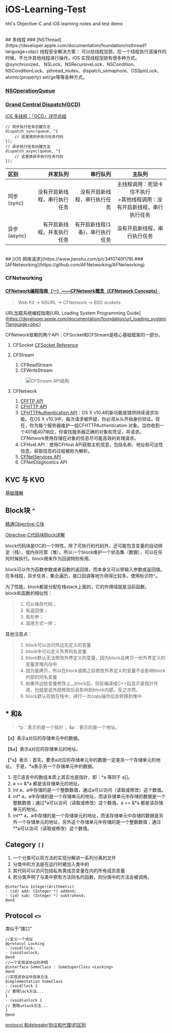 # iOS-Learning-Test
hhl's Objective-C and iOS learning notes and test demo

<br>
## 多线程
### [NSThread](https://developer.apple.com/documentation/foundation/nsthread?language=objc)
    线程安全解决方案：
    可以给线程加锁，在一个线程执行该操作的时候，不允许其他线程进行操作。iOS 实现线程加锁有很多种方式。@synchronized、 NSLock、NSRecursiveLock、NSCondition、NSConditionLock、pthread_mutex、dispatch_semaphore、OSSpinLock、atomic(property) set/ge等等各种方式。

### [NSOperationQueue](https://developer.apple.com/documentation/foundation/nsoperationqueue?language=objc)

### [Grand Central Dispatch(GCD)](https://developer.apple.com/documentation/dispatch?language=objc)
[iOS 多线程：『GCD』详尽总结](https://www.jianshu.com/p/2d57c72016c6)

```
// 同步执行任务创建方法
dispatch_sync(queue, ^{
    // 这里放同步执行任务代码
});
// 异步执行任务创建方法
dispatch_async(queue, ^{
    // 这里放异步执行任务代码
});
```
| 区别 | 并发队列 | 串行队列 | 主队列  |
| :------| ------: |------: | :------: |
| 同步(sync) | 没有开启新线程，串行执行任务 | 没有开启新线程，串行执行任务 |主线程调用：死锁卡住不执行<br>>其他线程调用：没有开启新线程，串行执行任务 |
| 异步(async) | 有开启新线程，并发执行任务 | 有开启新线程(1条)，串行执行任务 | 没有开启新线程，串行执行任务 |

<br>
## [iOS 网络请求](https://www.jianshu.com/p/c34f0740f178)
### [AFNetworking](https://github.com/AFNetworking/AFNetworking)

### **CFNetworking**

#### [CFNetwork编程指南（一）——CFNetwork概念（CFNetwork Concepts）](https://blog.csdn.net/HDFQQ188816190/article/details/52672694)

> Web Kit -> NSURL -> CFNetwork -> BSD scokets

URL加载系统编程指南[URL Loading System Programming Guide]
(https://developer.apple.com/documentation/foundation/url_loading_system?language=objc)

CFNetwork依赖的两个API：CFSocket和CFStream是核心基础框架的一部分。

1. CFSocket [CFSocket Reference](https://developer.apple.com/documentation/corefoundation/cfsocket?language=objc)

2. CFStream
    1. CFReadStream
    2. CFWriteStream
    
    > ![CFStream API结构](http://upload-images.jianshu.io/upload_images/674853-964ddfb719c079ec.png?imageMogr2/auto-orient/strip%7CimageView2/2/w/1240)

3. CFNetwork
    1. [CFFTP API](https://developer.apple.com/library/archive/documentation/Networking/Conceptual/CFNetwork/CFFTPTasks/CFFTPTasks.html#//apple_ref/doc/uid/TP30001132-CH9-SW1)
    2. [CFHTTP API](https://developer.apple.com/library/archive/documentation/Networking/Conceptual/CFNetwork/CFHTTPTasks/CFHTTPTasks.html#//apple_ref/doc/uid/TP30001132-CH5-SW2)
    3. [CFHTTPAuthentication API](https://developer.apple.com/library/archive/documentation/Networking/Conceptual/CFNetwork/CFHTTPAuthenticationTasks/CFHTTPAuthenticationTasks.html#//apple_ref/doc/uid/TP30001132-CH8-SW1)：OS X v10.4的新功能是提供持续请求功能。在OS X v10.3中，每次请求被怀疑，你必须从头开始身份验证。现在，你为每个服务器维护一组CFHTTPAuthentication 对象。当你收到一个401或407响应，你查找服务器正确的对象和凭证，并请求。CFNetwork使用存储在对象的信息尽可能高效的处理请求。
    4. CFHost API：使用CFHost API获取主机信息，包括名称、地址和可达性信息。获取信息的过程被称为解析。
    5. [CFNetServices API](https://developer.apple.com/library/ios/documentation/Networking/Conceptual/NSNetServiceProgGuide/Introduction.html#//apple_ref/doc/uid/TP40002736)
    6. CFNetDiagnostics API

## KVC 与 KVO
 [基础理解](https://magicalboy.com/kvc_and_kvo.html)

## Block块 `^`

[精通Objective-C块](https://blog.csdn.net/sps900608/article/details/51911625)

[Objective-C代码块Block详解](https://blog.csdn.net/CHENYUFENG1991/article/details/49402789)

 block代码块是OC的一个特性，除了可执行的代码外，还可能包含变量的自动绑定（栈），或内存托管（堆）。所以一个block维护一个状态集（数据），可以在任何时候执行。block用来作为回调特别有用。

 block可以作为函数参数或者函数的返回值，而本身又可以带输入参数或返回值。在多线程，异步任务，集合遍历，接口回调等地方用得比较多。使用标识符^.。

 为了性能，block都是分配在栈stack上面的，它的作用域就是当前函数。
 <br>
 block和函数的相似性：
> 1. 可以保存代码；
> 2. 有返回值；
> 3. 有形参；
> 4. 调用方式一样；

其他注意点：
> 1. block可以访问外边先定义的变量
> 2. block中可以定义外界同名变量
> 3. block默认无法修改外界定义的变量，因为block会拷贝一份外界定义的变量至堆内存中
> 4. 因为是拷贝，所以在block调用之前修改外界定义的变量不会影响block内部的同名变量
> 5. 如果外边给变量修饰上__block后，则反编译成C++后显示是指针传递，也就是说外部修改后会影响到block内部，反之亦然。
> 6. block默认存放在栈中，进行一次copy操作后会转移到堆中

## * 和&
>  *p：表示的是一个指针； &p：表示的是一个地址。

【a】表示a对应的存储单元中的数据。 

【&a】表示a对应的存储单元的地址。 

【*a】表示：首先，要求a对应的存储单元中的数据一定是另一个存储单元的地址。 于是，*a表示另一个存储单元中的数据。

1. 在C语言中的数组本质上其实也是指针，即：*a 等同于 a[]。
2. a == &*a 都是该存储单元的地址。
3. int a，a中存储的是一个整数数值，通过a可以访问（读取或修改）这个数值。 
4. int* a，a中存储的是一个存储单元的地址，而该存储单元中存储的数据是一个整数数值；通过*a可以访问（读取或修改）这个数值。a == &*a 都是该存储单元的地址。 
5. int** a，a中存储的是一个存储单元的地址，而该存储单元中存储的数据是另外一个存储单元的地址，另外这个存储单元中存储的是一个整数数值；通过**a可以访问（读取或修改）这个数值。 

## Category `()`
1. 一个分类可以将方法的实现分解进一系列分离的文件
2. 分类中的方法是在运行时被加入类中的
3. 其代码可以访问包括私有类成员变量在内的所有成员变量
4. 若分类声明了与类中原有方法同名的函数，则分类中的方法会被调用。
```
@interface Integer(Arithmetic)
- (id) add: (Integer *) addend;
- (id) sub: (Integer *) subtrahend;
@end
```

## Protocol `<>`
类似于“接口”
```
//定义一个协议
@protocol Locking
- (void)lock;
- (void)unlock;
@end
//一个实现该协议的声明
@interface SomeClass : SomeSuperClass <Locking>
@end
//实现该协议中具体方法
@implementation SomeClass
- (void)lock {
// 實現lock方法...
}
- (void)unlock {
// 實現unlock方法...
}
@end
```

[protocol 和delegate(协议和代理)的区别](http://www.cnblogs.com/36bian/p/5240517.html)